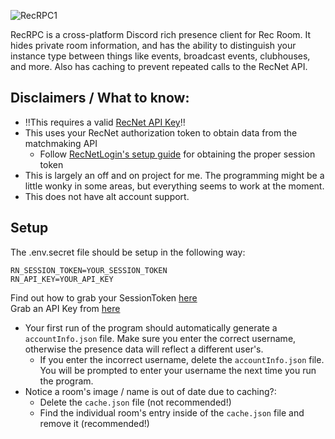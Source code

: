 ![RecRPC1](https://github.com/user-attachments/assets/5523ed9a-0879-4ec0-8b30-416350534f88)


RecRPC is a cross-platform Discord rich presence client for Rec Room. It hides private room information, and has the ability to distinguish your instance type between things like events, broadcast events, clubhouses, and more. Also has caching to prevent repeated calls to the RecNet API.

## Disclaimers / What to know:
* ‼️This requires a valid [RecNet API Key](https://devportal.rec.net)‼️
* This uses your RecNet authorization token to obtain data from the matchmaking API
   * Follow [RecNetLogin's setup guide](https://github.com/Jegarde/RecNet-Login?tab=readme-ov-file#setup) for obtaining the proper session token
* This is largely an off and on project for me. The programming might be a little wonky in some areas, but everything seems to work at the moment.
* This does not have alt account support.

## Setup
The .env.secret file should be setup in the following way:  
```
RN_SESSION_TOKEN=YOUR_SESSION_TOKEN  
RN_API_KEY=YOUR_API_KEY
```
Find out how to grab your SessionToken [here](https://github.com/Jegarde/RecNet-Login?tab=readme-ov-file#setup)  
Grab an API Key from [here](https://devportal.rec.net)  

* Your first run of the program should automatically generate a `accountInfo.json` file. Make sure you enter the correct username, otherwise the presence data will reflect a different user's.
  * If you enter the incorrect username, delete the `accountInfo.json` file. You will be prompted to enter your username the next time you run the program.
* Notice a room's image / name is out of date due to caching?:
  * Delete the `cache.json` file (not recommended!)
  * Find the individual room's entry inside of the `cache.json` file and remove it (recommended!)


